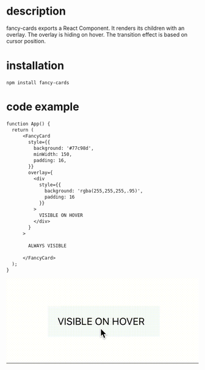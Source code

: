 # description
fancy-cards exports a React Component.  It renders its children with an overlay. The overlay is hiding on hover. The transition effect is based on cursor position. 
# installation

```
npm install fancy-cards
```


# code example

```
function App() {
  return (
      <FancyCard
        style={{
          background: '#77c98d',
          minWidth: 150,
          padding: 16,
        }}
        overlay={
          <div 
            style={{ 
              background: 'rgba(255,255,255,.95)', 
              padding: 16 
            }}
          >
            VISIBLE ON HOVER
          </div>
        }
      >

        ALWAYS VISIBLE

      </FancyCard>
  );
}
```

![example of FancyCard usage](./readme/example.gif)